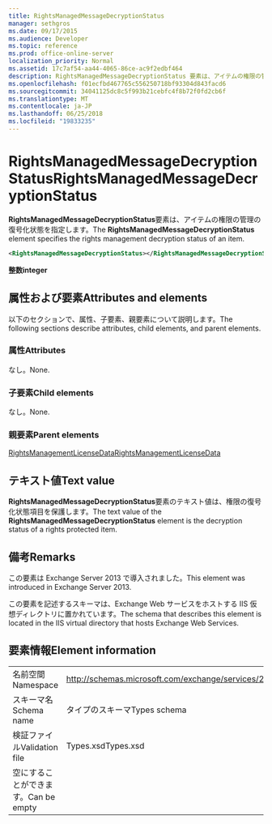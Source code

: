 ```yaml
---
title: RightsManagedMessageDecryptionStatus
manager: sethgros
ms.date: 09/17/2015
ms.audience: Developer
ms.topic: reference
ms.prod: office-online-server
localization_priority: Normal
ms.assetid: 17c7af54-aa44-4065-86ce-ac9f2edbf464
description: RightsManagedMessageDecryptionStatus 要素は、アイテムの権限の管理の復号化状態を指定します。
ms.openlocfilehash: f01ecfbd467765c556250718bf93304d843facd6
ms.sourcegitcommit: 34041125dc8c5f993b21cebfc4f8b72f0fd2cb6f
ms.translationtype: MT
ms.contentlocale: ja-JP
ms.lasthandoff: 06/25/2018
ms.locfileid: "19833235"
---
```

# <a name="rightsmanagedmessagedecryptionstatus"></a><span data-ttu-id="0b437-103">RightsManagedMessageDecryptionStatus</span><span class="sxs-lookup"><span data-stu-id="0b437-103">RightsManagedMessageDecryptionStatus</span></span>

<span data-ttu-id="0b437-104">**RightsManagedMessageDecryptionStatus**要素は、アイテムの権限の管理の復号化状態を指定します。</span><span class="sxs-lookup"><span data-stu-id="0b437-104">The **RightsManagedMessageDecryptionStatus** element specifies the rights management decryption status of an item.</span></span> 
  
```XML
<RightsManagedMessageDecryptionStatus></RightsManagedMessageDecryptionStatus>
```

 <span data-ttu-id="0b437-105">**整数**</span><span class="sxs-lookup"><span data-stu-id="0b437-105">**integer**</span></span>
## <a name="attributes-and-elements"></a><span data-ttu-id="0b437-106">属性および要素</span><span class="sxs-lookup"><span data-stu-id="0b437-106">Attributes and elements</span></span>

<span data-ttu-id="0b437-107">以下のセクションで、属性、子要素、親要素について説明します。</span><span class="sxs-lookup"><span data-stu-id="0b437-107">The following sections describe attributes, child elements, and parent elements.</span></span>
  
### <a name="attributes"></a><span data-ttu-id="0b437-108">属性</span><span class="sxs-lookup"><span data-stu-id="0b437-108">Attributes</span></span>

<span data-ttu-id="0b437-109">なし。</span><span class="sxs-lookup"><span data-stu-id="0b437-109">None.</span></span>
  
### <a name="child-elements"></a><span data-ttu-id="0b437-110">子要素</span><span class="sxs-lookup"><span data-stu-id="0b437-110">Child elements</span></span>

<span data-ttu-id="0b437-111">なし。</span><span class="sxs-lookup"><span data-stu-id="0b437-111">None.</span></span>
  
### <a name="parent-elements"></a><span data-ttu-id="0b437-112">親要素</span><span class="sxs-lookup"><span data-stu-id="0b437-112">Parent elements</span></span>

[<span data-ttu-id="0b437-113">RightsManagementLicenseData</span><span class="sxs-lookup"><span data-stu-id="0b437-113">RightsManagementLicenseData</span></span>](rightsmanagementlicensedata.md)
  
## <a name="text-value"></a><span data-ttu-id="0b437-114">テキスト値</span><span class="sxs-lookup"><span data-stu-id="0b437-114">Text value</span></span>

<span data-ttu-id="0b437-115">**RightsManagedMessageDecryptionStatus**要素のテキスト値は、権限の復号化状態項目を保護します。</span><span class="sxs-lookup"><span data-stu-id="0b437-115">The text value of the **RightsManagedMessageDecryptionStatus** element is the decryption status of a rights protected item.</span></span> 
  
## <a name="remarks"></a><span data-ttu-id="0b437-116">備考</span><span class="sxs-lookup"><span data-stu-id="0b437-116">Remarks</span></span>

<span data-ttu-id="0b437-117">この要素は Exchange Server 2013 で導入されました。</span><span class="sxs-lookup"><span data-stu-id="0b437-117">This element was introduced in Exchange Server 2013.</span></span>
  
<span data-ttu-id="0b437-118">この要素を記述するスキーマは、Exchange Web サービスをホストする IIS 仮想ディレクトリに置かれています。</span><span class="sxs-lookup"><span data-stu-id="0b437-118">The schema that describes this element is located in the IIS virtual directory that hosts Exchange Web Services.</span></span>
  
## <a name="element-information"></a><span data-ttu-id="0b437-119">要素情報</span><span class="sxs-lookup"><span data-stu-id="0b437-119">Element information</span></span>

|||
|:-----|:-----|
|<span data-ttu-id="0b437-120">名前空間</span><span class="sxs-lookup"><span data-stu-id="0b437-120">Namespace</span></span>  <br/> |http://schemas.microsoft.com/exchange/services/2006/types  <br/> |
|<span data-ttu-id="0b437-121">スキーマ名</span><span class="sxs-lookup"><span data-stu-id="0b437-121">Schema name</span></span>  <br/> |<span data-ttu-id="0b437-122">タイプのスキーマ</span><span class="sxs-lookup"><span data-stu-id="0b437-122">Types schema</span></span>  <br/> |
|<span data-ttu-id="0b437-123">検証ファイル</span><span class="sxs-lookup"><span data-stu-id="0b437-123">Validation file</span></span>  <br/> |<span data-ttu-id="0b437-124">Types.xsd</span><span class="sxs-lookup"><span data-stu-id="0b437-124">Types.xsd</span></span>  <br/> |
|<span data-ttu-id="0b437-125">空にすることができます。</span><span class="sxs-lookup"><span data-stu-id="0b437-125">Can be empty</span></span>  <br/> ||
   

